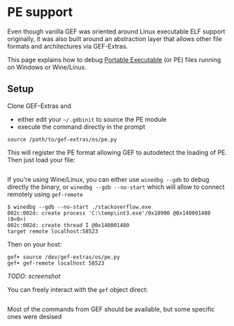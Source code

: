 # PE support

Even though vanilla GEF was oriented around Linux executable ELF support originally, it was also built around an abstraction layer that allows other file formats and architectures via GEF-Extras.

This page explains how to debug [Portable Executable](https://en.wikipedia.org/wiki/Portable_Executable) (or PE) files running on Windows or Wine/Linux.

## Setup

Clone GEF-Extras and
 - either edit your `~/.gdbinit` to source the PE module
 - execute the command directly in the prompt

```text
source /path/to/gef-extras/os/pe.py
```

This will register the PE format allowing GEF to autodetect the loading of PE. Then just load your file:

```text

```

If you're using Wine/Linux, you can either use `winedbg --gdb` to debug directly the binary, or `winedbg --gdb --no-start` which will allow to connect remotely using `gef-remote`

```text
$ winedbg --gdb --no-start ./stackoverflow.exe
002c:002d: create process 'C:\temp\int3.exe'/0x10900 @0x140001480 (0<0>)
002c:002d: create thread I @0x140001480
target remote localhost:58523
```

Then on your host:

```text
gef➤ source /dev/gef-extras/os/pe.py
gef➤ gef-remote localhost 58523
```

*TODO: screenshot*

You can freely interact with the `gef` object direct:

```text

```


Most of the commands from GEF should be available, but some specific ones were desised
